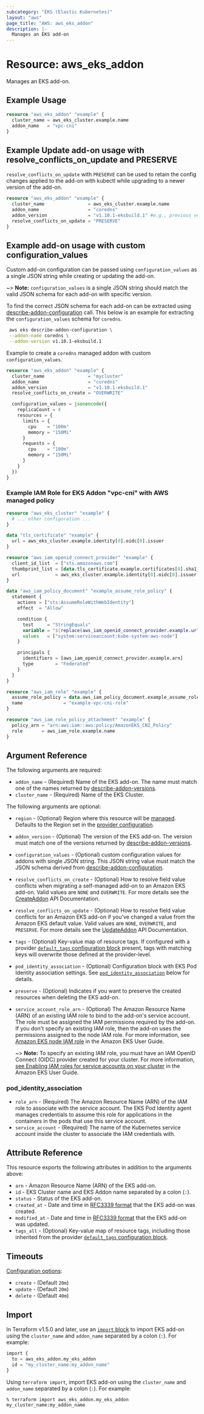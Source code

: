 ```yaml
---
subcategory: "EKS (Elastic Kubernetes)"
layout: "aws"
page_title: "AWS: aws_eks_addon"
description: |-
  Manages an EKS add-on
---
```


# Resource: aws_eks_addon

Manages an EKS add-on.

## Example Usage

```terraform
resource "aws_eks_addon" "example" {
  cluster_name = aws_eks_cluster.example.name
  addon_name   = "vpc-cni"
}
```

## Example Update add-on usage with resolve_conflicts_on_update and PRESERVE

`resolve_conflicts_on_update` with `PRESERVE` can be used to retain the config changes applied to the add-on with kubectl while upgrading to a newer version of the add-on.

```terraform
resource "aws_eks_addon" "example" {
  cluster_name                = aws_eks_cluster.example.name
  addon_name                  = "coredns"
  addon_version               = "v1.10.1-eksbuild.1" #e.g., previous version v1.9.3-eksbuild.3 and the new version is v1.10.1-eksbuild.1
  resolve_conflicts_on_update = "PRESERVE"
}
```

## Example add-on usage with custom configuration_values

Custom add-on configuration can be passed using `configuration_values` as a single JSON string while creating or updating the add-on.

~> **Note:** `configuration_values` is a single JSON string should match the valid JSON schema for each add-on with specific version.

To find the correct JSON schema for each add-on can be extracted using [describe-addon-configuration](https://docs.aws.amazon.com/cli/latest/reference/eks/describe-addon-configuration.html) call.
This below is an example for extracting the `configuration_values` schema for `coredns`.

```bash
 aws eks describe-addon-configuration \
 --addon-name coredns \
 --addon-version v1.10.1-eksbuild.1
```

Example to create a `coredns` managed addon with custom `configuration_values`.

```terraform
resource "aws_eks_addon" "example" {
  cluster_name                = "mycluster"
  addon_name                  = "coredns"
  addon_version               = "v1.10.1-eksbuild.1"
  resolve_conflicts_on_create = "OVERWRITE"

  configuration_values = jsonencode({
    replicaCount = 4
    resources = {
      limits = {
        cpu    = "100m"
        memory = "150Mi"
      }
      requests = {
        cpu    = "100m"
        memory = "150Mi"
      }
    }
  })
}
```

### Example IAM Role for EKS Addon "vpc-cni" with AWS managed policy

```terraform
resource "aws_eks_cluster" "example" {
  # ... other configuration ...
}

data "tls_certificate" "example" {
  url = aws_eks_cluster.example.identity[0].oidc[0].issuer
}

resource "aws_iam_openid_connect_provider" "example" {
  client_id_list  = ["sts.amazonaws.com"]
  thumbprint_list = [data.tls_certificate.example.certificates[0].sha1_fingerprint]
  url             = aws_eks_cluster.example.identity[0].oidc[0].issuer
}

data "aws_iam_policy_document" "example_assume_role_policy" {
  statement {
    actions = ["sts:AssumeRoleWithWebIdentity"]
    effect  = "Allow"

    condition {
      test     = "StringEquals"
      variable = "${replace(aws_iam_openid_connect_provider.example.url, "https://", "")}:sub"
      values   = ["system:serviceaccount:kube-system:aws-node"]
    }

    principals {
      identifiers = [aws_iam_openid_connect_provider.example.arn]
      type        = "Federated"
    }
  }
}

resource "aws_iam_role" "example" {
  assume_role_policy = data.aws_iam_policy_document.example_assume_role_policy.json
  name               = "example-vpc-cni-role"
}

resource "aws_iam_role_policy_attachment" "example" {
  policy_arn = "arn:aws:iam::aws:policy/AmazonEKS_CNI_Policy"
  role       = aws_iam_role.example.name
}
```

## Argument Reference

The following arguments are required:

* `addon_name` - (Required) Name of the EKS add-on. The name must match one of
  the names returned by [describe-addon-versions](https://docs.aws.amazon.com/cli/latest/reference/eks/describe-addon-versions.html).
* `cluster_name` - (Required) Name of the EKS Cluster.

The following arguments are optional:

* `region` - (Optional) Region where this resource will be [managed](https://docs.aws.amazon.com/general/latest/gr/rande.html#regional-endpoints). Defaults to the Region set in the [provider configuration](https://registry.terraform.io/providers/hashicorp/aws/latest/docs#aws-configuration-reference).
* `addon_version` - (Optional) The version of the EKS add-on. The version must
  match one of the versions returned by [describe-addon-versions](https://docs.aws.amazon.com/cli/latest/reference/eks/describe-addon-versions.html).
* `configuration_values` - (Optional) custom configuration values for addons with single JSON string. This JSON string value must match the JSON schema derived from [describe-addon-configuration](https://docs.aws.amazon.com/cli/latest/reference/eks/describe-addon-configuration.html).
* `resolve_conflicts_on_create` - (Optional) How to resolve field value conflicts when migrating a self-managed add-on to an Amazon EKS add-on. Valid values are `NONE` and `OVERWRITE`. For more details see the [CreateAddon](https://docs.aws.amazon.com/eks/latest/APIReference/API_CreateAddon.html) API Documentation.
* `resolve_conflicts_on_update` - (Optional) How to resolve field value conflicts for an Amazon EKS add-on if you've changed a value from the Amazon EKS default value. Valid values are `NONE`, `OVERWRITE`, and `PRESERVE`. For more details see the [UpdateAddon](https://docs.aws.amazon.com/eks/latest/APIReference/API_UpdateAddon.html) API Documentation.
* `tags` - (Optional) Key-value map of resource tags. If configured with a provider [`default_tags` configuration block](https://registry.terraform.io/providers/hashicorp/aws/latest/docs#default_tags-configuration-block) present, tags with matching keys will overwrite those defined at the provider-level.
* `pod_identity_association` - (Optional) Configuration block with EKS Pod Identity association settings. See [`pod_identity_association`](#pod-identity-association) below for details.
* `preserve` - (Optional) Indicates if you want to preserve the created resources when deleting the EKS add-on.
* `service_account_role_arn` - (Optional) The Amazon Resource Name (ARN) of an
  existing IAM role to bind to the add-on's service account. The role must be
  assigned the IAM permissions required by the add-on. If you don't specify
  an existing IAM role, then the add-on uses the permissions assigned to the node
  IAM role. For more information, see [Amazon EKS node IAM role](https://docs.aws.amazon.com/eks/latest/userguide/create-node-role.html)
  in the Amazon EKS User Guide.

  ~> **Note:** To specify an existing IAM role, you must have an IAM OpenID Connect (OIDC)
  provider created for your cluster. For more information, [see Enabling IAM roles
  for service accounts on your cluster](https://docs.aws.amazon.com/eks/latest/userguide/enable-iam-roles-for-service-accounts.html)
  in the Amazon EKS User Guide.

### pod_identity_association

* `role_arn` - (Required) The Amazon Resource Name (ARN) of the IAM role to associate with the service account. The EKS Pod Identity agent manages credentials to assume this role for applications in the containers in the pods that use this service account.
* `service_account` - (Required) The name of the Kubernetes service account inside the cluster to associate the IAM credentials with.

## Attribute Reference

This resource exports the following attributes in addition to the arguments above:

* `arn` - Amazon Resource Name (ARN) of the EKS add-on.
* `id` - EKS Cluster name and EKS Addon name separated by a colon (`:`).
* `status` - Status of the EKS add-on.
* `created_at` - Date and time in [RFC3339 format](https://tools.ietf.org/html/rfc3339#section-5.8) that the EKS add-on was created.
* `modified_at` - Date and time in [RFC3339 format](https://tools.ietf.org/html/rfc3339#section-5.8) that the EKS add-on was updated.
* `tags_all` - (Optional) Key-value map of resource tags, including those inherited from the provider [`default_tags` configuration block](https://registry.terraform.io/providers/hashicorp/aws/latest/docs#default_tags-configuration-block).

## Timeouts

[Configuration options](https://developer.hashicorp.com/terraform/language/resources/syntax#operation-timeouts):

* `create` - (Default `20m`)
* `update` - (Default `20m`)
* `delete` - (Default `40m`)

## Import

In Terraform v1.5.0 and later, use an [`import` block](https://developer.hashicorp.com/terraform/language/import) to import EKS add-on using the `cluster_name` and `addon_name` separated by a colon (`:`). For example:

```terraform
import {
  to = aws_eks_addon.my_eks_addon
  id = "my_cluster_name:my_addon_name"
}
```

Using `terraform import`, import EKS add-on using the `cluster_name` and `addon_name` separated by a colon (`:`). For example:

```console
% terraform import aws_eks_addon.my_eks_addon my_cluster_name:my_addon_name
```
